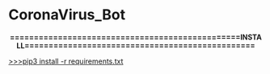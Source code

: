# CoronaVirus_Bot
<b><center>================================================INSTALL================================================</center></b>


<u>>>>pip3 install -r requirements.txt</u>
